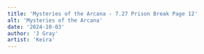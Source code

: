 ```yaml
---
title: 'Mysteries of the Arcana - 7.27 Prison Break Page 12'
alt: 'Mysteries of the Arcana'
date: '2024-10-03'
author: 'J Gray'
artist: 'Keira'
---
```

